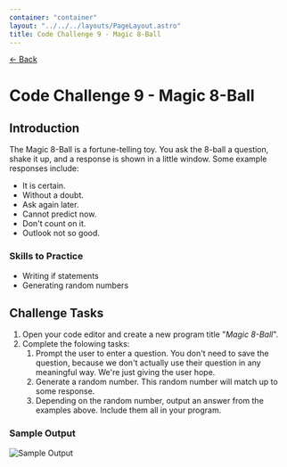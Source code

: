 ```yaml
---
container: "container"
layout: "../../../layouts/PageLayout.astro"
title: Code Challenge 9 - Magic 8-Ball
---
```


[← Back](/courses/code-challenges/)

# Code Challenge 9 - Magic 8-Ball

## Introduction

The Magic 8-Ball is a fortune-telling toy. You ask the 8-ball a question, shake it up, and a response is shown in a little window. Some example responses include:

- It is certain.
- Without a doubt.
- Ask again later.
- Cannot predict now.
- Don't count on it.
- Outlook not so good.

### Skills to Practice

- Writing if statements
- Generating random numbers

## Challenge Tasks

1. Open your code editor and create a new program title "_Magic 8-Ball_".
2. Complete the folowing tasks:
   1. Prompt the user to enter a question. You don't need to save the question, because we don't actually use their question in any meaningful way. We're just giving the user hope.
   2. Generate a random number. This random number will match up to some response.
   3. Depending on the random number, output an answer from the examples above. Include them all in your program.

### Sample Output

![Sample Output](/assets/img/code-challenges/challenge-9-magic-8-ball.gif)
